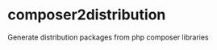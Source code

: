 composer2distribution
=====================

Generate distribution packages from php composer libraries
